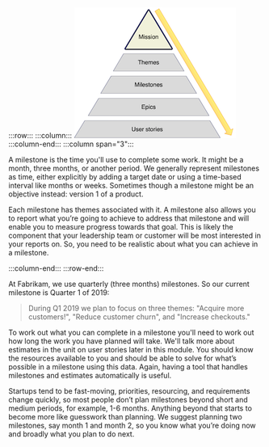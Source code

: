 :::row:::
  :::column:::
       ![Product road map missions](../media/mission.png)
  :::column-end:::
        :::column span="3":::

A milestone is the time you'll use to complete some work. It might be a month, three months, or another period. We generally represent milestones as time, either explicitly by adding a target date or using a time-based interval like months or weeks. Sometimes though a milestone might be an objective instead: version 1 of a product.

Each milestone has themes associated with it. A milestone also allows you to report what you’re going to achieve to address that milestone and will enable you to measure progress towards that goal. This is likely the component that your leadership team or customer will be most interested in your reports on. So, you need to be realistic about what you can achieve in a milestone.

 :::column-end:::
:::row-end:::

At Fabrikam, we use quarterly (three months) milestones. So our current milestone is Quarter 1 of 2019:

> During Q1 2019 we plan to focus on three themes: "Acquire more customers!", "Reduce customer churn", and "Increase checkouts."

To work out what you can complete in a milestone you'll need to work out how long the work you have planned will take. We'll talk more about estimates in the unit on user stories later in this module. You should know the resources available to you and should be able to solve for what’s possible in a milestone using this data. Again, having a tool that handles milestones and estimates automatically is useful.

Startups tend to be fast-moving, priorities, resourcing, and requirements change quickly, so most people don’t plan milestones beyond short and medium periods, for example, 1-6 months. Anything beyond that starts to become more like guesswork than planning. We suggest planning two milestones, say month 1 and month 2, so you know what you’re doing now and broadly what you plan to do next.
